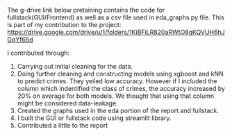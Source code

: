 
The g-drive link below pretaining contains the code for fullstack(GUI/Frontend) as well as a csv file used in eda_graphs.py file. This is part of my contribution to the project:
https://drive.google.com/drive/u/1/folders/1KiBFiLR820aRWtO8gKQVUH6hJGqYf65d


I contributed through:
1.	Carrying out initial cleaning for the data.
2.	Doing further cleaning and constructing models using xgboost and kNN to predict crimes. They yeiled low accuracy. However if I included the column which indentified the class of crimes, the accuracy increased by 20% on average for both models. We thought that using that column might be considered data-leakage.
3. Created the graphs used in the eda portion of the report and fullstack.
4.	I built the GUI or fullstack code using streamlit library.
5.	Contributed a little to the report
